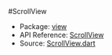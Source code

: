#ScrollView

* Package: [view](api:)
* API Reference: [ScrollView](api:view)
* Source: [ScrollView.dart](source:client/view/src)

